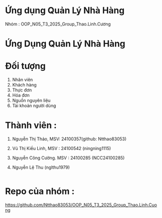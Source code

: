 # Ứng dụng Quản Lý Nhà Hàng

Nhóm : OOP_N05_T3_2025_Group_Thao.Linh.Cương
# Ứng Dụng Quản Lý Nhà Hàng
# Đối tượng
1. Nhân viên
2. Khách hàng
3. Thực đơn
4. Hóa đơn
5. Nguồn nguyên liệu
6. Tài khoản người dùng
# Thành viên :  
1. Nguyễn Thị Thảo, MSV: 24100357(github: Ntthao83053)

2. Vũ Thị Kiều Linh, MSV : 24100542 (ningning1115)

3. Nguyễn Công Cường. MSV : 24100285 (NCC24100285)

4. Nguyễn Lệ Thu (nglthu1979)

   ```

# Repo của nhóm : 

https://github.com/Ntthao83053/OOP_N05_T3_2025_Group_Thao.Linh.Cuong
